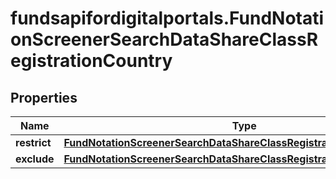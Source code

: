 # fundsapifordigitalportals.FundNotationScreenerSearchDataShareClassRegistrationCountry

## Properties

Name | Type | Description | Notes
------------ | ------------- | ------------- | -------------
**restrict** | [**FundNotationScreenerSearchDataShareClassRegistrationCountryRestrict**](FundNotationScreenerSearchDataShareClassRegistrationCountryRestrict.md) |  | [optional] 
**exclude** | [**FundNotationScreenerSearchDataShareClassRegistrationCountryExclude**](FundNotationScreenerSearchDataShareClassRegistrationCountryExclude.md) |  | [optional] 



